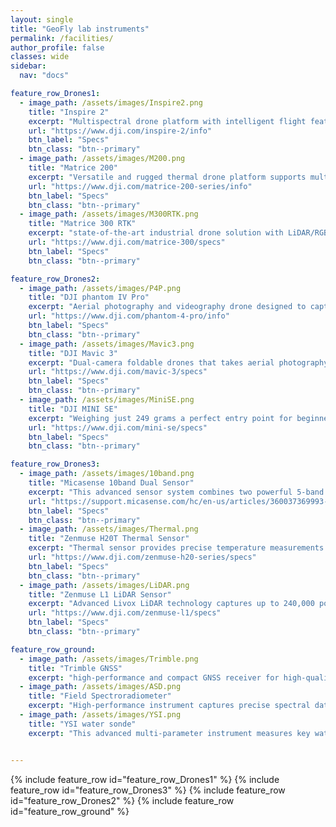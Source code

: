 ```yaml
---
layout: single
title: "GeoFly lab instruments"
permalink: /facilities/
author_profile: false
classes: wide
sidebar:
  nav: "docs"

feature_row_Drones1:
  - image_path: /assets/images/Inspire2.png
    title: "Inspire 2"
    excerpt: "Multispectral drone platform with intelligent flight features. 27 minutes flight time"
    url: "https://www.dji.com/inspire-2/info"
    btn_label: "Specs"
    btn_class: "btn--primary"
  - image_path: /assets/images/M200.png
    title: "Matrice 200"
    excerpt: "Versatile and rugged thermal drone platform supports multiple payload configurations. 38 minutes flight time"
    url: "https://www.dji.com/matrice-200-series/info"
    btn_label: "Specs"
    btn_class: "btn--primary"
  - image_path: /assets/images/M300RTK.png
    title: "Matrice 300 RTK"
    excerpt: "state-of-the-art industrial drone solution with LiDAR/RGB aerial mapping capabilities. 55-minute maximum flight time"
    url: "https://www.dji.com/matrice-300/specs"
    btn_label: "Specs"
    btn_class: "btn--primary"

feature_row_Drones2:
  - image_path: /assets/images/P4P.png
    title: "DJI phantom IV Pro"
    excerpt: "Aerial photography and videography drone designed to capture stunning images and breathtaking footage"
    url: "https://www.dji.com/phantom-4-pro/info"
    btn_label: "Specs"
    btn_class: "btn--primary"
  - image_path: /assets/images/Mavic3.png
    title: "DJI Mavic 3"
    excerpt: "Dual-camera foldable drones that takes aerial photography and videography to new heights"
    url: "https://www.dji.com/mavic-3/specs"
    btn_label: "Specs"
    btn_class: "btn--primary"
  - image_path: /assets/images/MiniSE.png
    title: "DJI MINI SE"
    excerpt: "Weighing just 249 grams a perfect entry point for beginners and educationnal use alike."
    url: "https://www.dji.com/mini-se/specs"
    btn_label: "Specs"
    btn_class: "btn--primary"

feature_row_Drones3:
  - image_path: /assets/images/10band.png
    title: "Micasense 10band Dual Sensor"
    excerpt: "This advanced sensor system combines two powerful 5-band sensors, capturing high-resolution imagery across ten spectral bands, including visible light, near-infrared, and red edge. "
    url: "https://support.micasense.com/hc/en-us/articles/360037369993-RedEdge-MX-Dual-Camera-System-Integration-Guide"
    btn_label: "Specs"
    btn_class: "btn--primary"
  - image_path: /assets/images/Thermal.png
    title: "Zenmuse H20T Thermal Sensor"
    excerpt: "Thermal sensor provides precise temperature measurements to identify heat signatures and monitor infrastructure efficiently. "
    url: "https://www.dji.com/zenmuse-h20-series/specs"
    btn_label: "Specs"
    btn_class: "btn--primary"
  - image_path: /assets/images/LiDAR.png
    title: "Zenmuse L1 LiDAR Sensor"
    excerpt: "Advanced Livox LiDAR technology captures up to 240,000 points per second, enabling the generation of accurate, high-density point clouds for forestry and infrastructure inspection"
    url: "https://www.dji.com/zenmuse-l1/specs"
    btn_label: "Specs"
    btn_class: "btn--primary"

feature_row_ground:
  - image_path: /assets/images/Trimble.png
    title: "Trimble GNSS"
    excerpt: "high-performance and compact GNSS receiver for high-quality, location-based data collection and management"
  - image_path: /assets/images/ASD.png
    title: "Field Spectroradiometer"
    excerpt: "High-performance instrument captures precise spectral data across a wide wavelength range"
  - image_path: /assets/images/YSI.png
    title: "YSI water sonde"
    excerpt: "This advanced multi-parameter instrument measures key water quality parameters such as temperature, conductivity, dissolved oxygen, pH, turbidity, and more"


---
```

{% include feature_row id="feature_row_Drones1" %}
{% include feature_row id="feature_row_Drones3" %}
{% include feature_row id="feature_row_Drones2" %}
{% include feature_row id="feature_row_ground" %}











